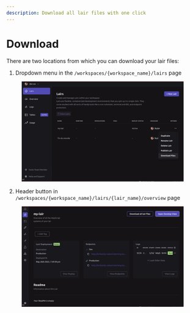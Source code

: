 ```yaml
---
description: Download all lair files with one click
---
```


# Download

There are two locations from which you can download your lair files:

1. Dropdown menu in the `/workspaces/{workspace_name}/lairs` page

<figure><img src="../../../.gitbook/assets/Screen Shot 2023-05-26 at 2.56.40 PM.png" alt=""><figcaption></figcaption></figure>

2. Header button in `/workspaces/{workspace_name}/lairs/{lair_name}/overview` page

<figure><img src="../../../.gitbook/assets/Screen Shot 2023-05-26 at 2.56.58 PM.png" alt=""><figcaption></figcaption></figure>
